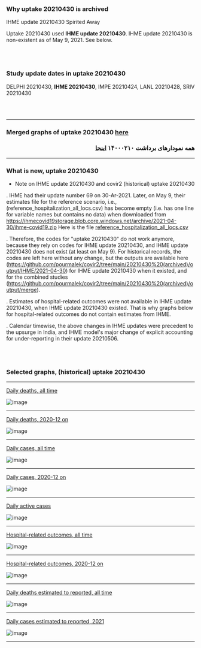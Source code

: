 
### Why uptake 20210430 is archived

IHME update 20210430 Spirited Away

Uptake 20210430 used **IHME update 20210430**. IHME update 20210430 is non-existent as of May 9, 2021. See below.

<br/><br/>

### Study update dates in uptake 20210430

DELPHI 20210430, **IHME 20210430**, IMPE 20210424, LANL 20210428, SRIV 20210430

<br/><br/>

****

### Merged graphs of uptake 20210430 [here](https://github.com/pourmalek/covir2/blob/main/20210430%20(archived)/graphs%20merged%20uptake%2020210430.pdf)

<div dir="rtl">
  
###  همه نمودارهای برداشت ۱۴۰۰۰۲۱۰ [اینجا](https://github.com/pourmalek/covir2/blob/main/20210430%20(archived)/graphs%20merged%20uptake%2020210430.pdf)
  
<div dir="ltr">

****

### What is new, uptake 20210430
 

* Note on IHME update 20210430 and covir2 (historical) uptake 20210430

. IHME had their update number 69 on 30-Ar-2021. Later, on May 9, their estimates file for the reference scenario, i.e., (reference_hospitalization_all_locs.csv) has become empty (i.e. has one line for variable names but contains no data) when downloaded from https://ihmecovid19storage.blob.core.windows.net/archive/2021-04-30/ihme-covid19.zip Here is the file [reference_hospitalization_all_locs.csv](https://github.com/pourmalek/covir2/blob/main/20210430%20(archived)/reference_hospitalization_all_locs.csv)

. Therefore, the codes for "uptake 20210430" do not work anymore, because they rely on codes for IHME update 20210430, and IHME update 20210430 does not exist (at least on May 9). For historical records, the codes are left here without any change, but the outputs are available here (https://github.com/pourmalek/covir2/tree/main/20210430%20(archived)/output/IHME/2021-04-30) for IHME update 20210430 when it existed, and for the combined studies (https://github.com/pourmalek/covir2/tree/main/20210430%20(archived)/output/merge).  

. Estimates of hospital-related outcomes were not available in IHME update 20210430, when IHME update 20210430 existed. That is why graphs below for hospital-related outcomes do not contain estimates from IHME. 

. Calendar timewise, the above changes in IHME updates were precedent to the upsurge in India, and IHME model's major change of explicit accounting for under-reporting in their update 20210506.

<br/><br/>

### Selected graphs, (historical) uptake 20210430

****

[Daily deaths, all time](https://github.com/pourmalek/covir2/blob/main/20210430%20(archived)/output/merge/graph%2011a%20COVID-19%20daily%20deaths%2C%20Iran%2C%20reference%20scenarios.pdf)

![image](https://user-images.githubusercontent.com/30849720/117581811-97f54400-b0b3-11eb-9224-8d149b4a0271.png)

****

[Daily deaths, 2020-12 on](https://github.com/pourmalek/covir2/blob/main/20210430%20(archived)/output/merge/graph%2012a%20COVID-19%20daily%20deaths%2C%20Iran%2C%20reference%20scenarios%2C%202020-12-01%20on.pdf)

![image](https://user-images.githubusercontent.com/30849720/117581849-d428a480-b0b3-11eb-96c1-02aebdbfb377.png)

****

[Daily cases, all time](https://github.com/pourmalek/covir2/blob/main/20210430%20(archived)/output/merge/graph%2021a%20COVID-19%20daily%20cases%2C%20Iran%2C%20reference%20scenarios.pdf)

![image](https://user-images.githubusercontent.com/30849720/117581884-194cd680-b0b4-11eb-8876-ff97415c3c63.png)

****

[Daily cases, 2020-12 on](https://github.com/pourmalek/covir2/blob/main/20210430%20(archived)/output/merge/graph%2022a%20COVID-19%20daily%20cases%2C%20Iran%2C%20reference%20scenarios%2C%202020-12-01%20on.pdf)

![image](https://user-images.githubusercontent.com/30849720/117582134-5b2a4c80-b0b5-11eb-9718-be003a11df9c.png)

****

[Daily active cases](https://github.com/pourmalek/covir2/blob/main/20210430%20(archived)/output/merge/graph%2062.1%20COVID-19%20daily%20active%20cases%20wo%20GHAN%20Hijri.pdf)

![image](https://user-images.githubusercontent.com/30849720/117582160-857c0a00-b0b5-11eb-81e3-f7561f6a861d.png)

****

[Hospital-related outcomes, all time](https://github.com/pourmalek/covir2/blob/main/20210430%20(archived)/output/merge/graph%2071%20COVID-19%20hospital-related%20outcomes.pdf)

![image](https://user-images.githubusercontent.com/30849720/117582207-b8be9900-b0b5-11eb-9094-8af9f5a236ac.png)

****

[Hospital-related outcomes, 2020-12 on](https://github.com/pourmalek/covir2/blob/main/20210430%20(archived)/output/merge/graph%2073%20COVID-19%20hospital-related%20outcomes%2C%20wo%20extremes%2C%202020-12-01%20on.pdf)

![image](https://user-images.githubusercontent.com/30849720/117582337-6762d980-b0b6-11eb-8ede-7a35f036df98.png)

****

[Daily deaths estimated to reported, all time](https://github.com/pourmalek/covir2/blob/main/20210430%20(archived)/output/merge/graph%2091%20COVID-19%20daily%20deaths%20estimated%20to%20reported%2C%20Iran%2C%20reference%20scenarios.pdf)

![image](https://user-images.githubusercontent.com/30849720/117582380-97aa7800-b0b6-11eb-9f19-07b175e5583b.png)

****

[Daily cases estimated to reported, 2021](https://github.com/pourmalek/covir2/blob/main/20210430%20(archived)/output/merge/graph%2093%20COVID-19%20daily%20cases%20estimated%20to%20reported%2C%20Iran%2C%20reference%20scenarios%2C%202021-03-01%20on.pdf) 

![image](https://user-images.githubusercontent.com/30849720/117718316-c8f77680-b190-11eb-859f-45ab8429f12a.png)

****

